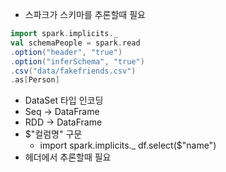 - 스파크가 스키마를 추론할때 필요
```scala
import spark.implicits._  
val schemaPeople = spark.read  
.option("header", "true")  
.option("inferSchema", "true")  
.csv("data/fakefriends.csv")  
.as[Person]
```

- DataSet 타입 인코딩
- Seq -> DataFrame
- RDD -> DataFrame
- $"컬럼명" 구문
	- import spark.implicits._
	  df.select($"name")
- 헤더에서 추론할때 필요